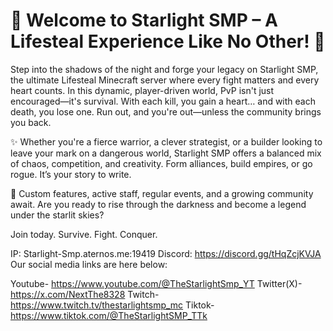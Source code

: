 # 🌟 Welcome to Starlight SMP – A Lifesteal Experience Like No Other! 🌟

Step into the shadows of the night and forge your legacy on Starlight SMP, the ultimate Lifesteal Minecraft server where every fight matters and every heart counts. In this dynamic, player-driven world, PvP isn't just encouraged—it's survival. With each kill, you gain a heart… and with each death, you lose one. Run out, and you're out—unless the community brings you back.

✨ Whether you're a fierce warrior, a clever strategist, or a builder looking to leave your mark on a dangerous world, Starlight SMP offers a balanced mix of chaos, competition, and creativity. Form alliances, build empires, or go rogue. It’s your story to write.

🌌 Custom features, active staff, regular events, and a growing community await. Are you ready to rise through the darkness and become a legend under the starlit skies?

Join today. Survive. Fight. Conquer.

IP: Starlight-Smp.aternos.me:19419
Discord: https://discord.gg/tHqZcjKVJA 
Our social media links are here below:

Youtube- https://www.youtube.com/@TheStarlightSmp_YT
Twitter(X)- https://x.com/NextThe8328
Twitch- https://www.twitch.tv/thestarlightsmp_mc
Tiktok- https://www.tiktok.com/@TheStarlightSMP_TTk


